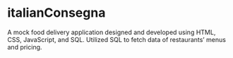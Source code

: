 # italianConsegna

A mock food delivery application designed and developed using HTML, CSS, JavaScript, and SQL. Utilized SQL to fetch data of restaurants’ menus and pricing.

